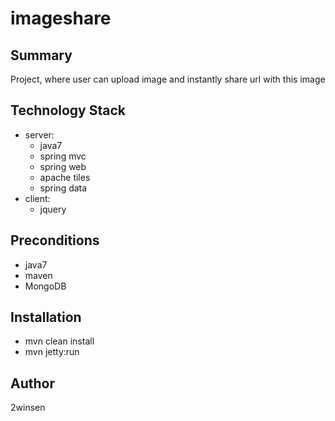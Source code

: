 # imageshare

## Summary
Project, where user can upload image and instantly share url with this image

## Technology Stack
* server:
  * java7
  * spring mvc
  * spring web
  * apache tiles
  * spring data
* client:
  * jquery

## Preconditions
* java7
* maven
* MongoDB

## Installation
* mvn clean install
* mvn jetty:run

## Author
2winsen
